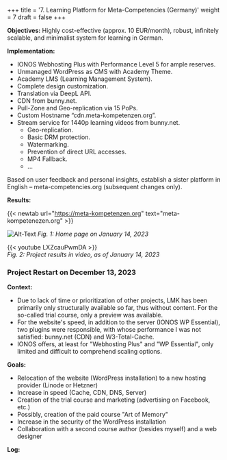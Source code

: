 +++
title = '7. Learning Platform for Meta-Competencies (Germany)'
weight = 7
draft = false
+++


**Objectives:** Highly cost-effective (approx. 10 EUR/month), robust, infinitely scalable, and minimalist system for learning in German.

**Implementation:**
- IONOS Webhosting Plus with Performance Level 5 for ample reserves.
- Unmanaged WordPress as CMS with Academy Theme.
- Academy LMS (Learning Management System).
- Complete design customization.
- Translation via DeepL API.
- CDN from bunny.net.
- Pull-Zone and Geo-replication via 15 PoPs.
- Custom Hostname “cdn.meta-kompetenzen.org”.
- Stream service for 1440p learning videos from bunny.net.
  - Geo-replication.
  - Basic DRM protection.
  - Watermarking.
  - Prevention of direct URL accesses.
  - MP4 Fallback.
  - ...

Based on user feedback and personal insights, establish a sister platform in English – meta-competencies.org (subsequent changes only).

**Results:**

{{< newtab url="https://meta-kompetenzen.org" text="meta-kompetenezen.org" >}}

![Alt-Text](/img/p7.1.jpg)
*Fig. 1: Home page on January 14, 2023*  

{{< youtube LXZcauPwmDA >}}  
*Fig. 2: Project results in video, as of January 14, 2023*


### Project Restart on December 13, 2023

**Context:**
- Due to lack of time or prioritization of other projects, LMK has been primarily only structurally available so far, thus without content. For the so-called trial course, only a preview was available.
- For the website's speed, in addition to the server (IONOS WP Essential), two plugins were responsible, with whose performance I was not satisfied: bunny.net (CDN) and W3-Total-Cache.
- IONOS offers, at least for "Webhosting Plus" and "WP Essential", only limited and difficult to comprehend scaling options.

**Goals:**
- Relocation of the website (WordPress installation) to a new hosting provider (Linode or Hetzner)
- Increase in speed (Cache, CDN, DNS, Server)
- Creation of the trial course and marketing (advertising on Facebook, etc.)
- Possibly, creation of the paid course "Art of Memory"
- Increase in the security of the WordPress installation
- Collaboration with a second course author (besides myself) and a web designer

**Log:**

